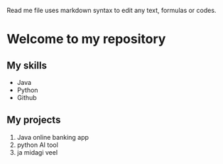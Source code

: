 Read me file uses markdown syntax to edit any text, formulas or codes. 

# Welcome to my repository

## My skills
- Java
- Python
- Github

## My projects
1. Java online banking app
2. python AI tool
3. ja midagi veel
